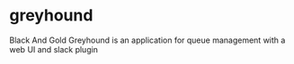 # greyhound
Black And Gold Greyhound is an application for queue management with a web UI and slack plugin
